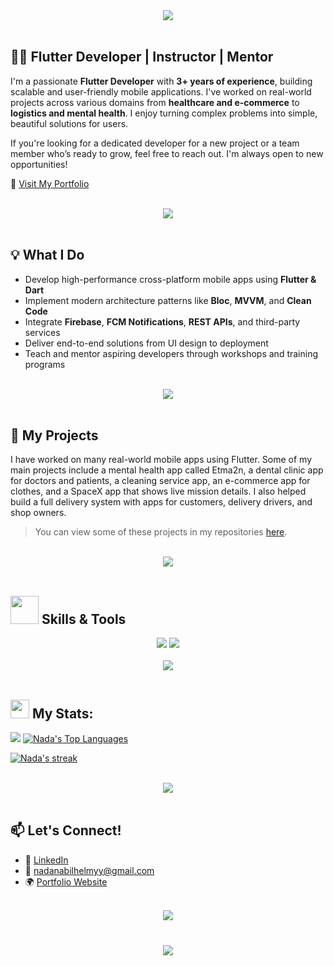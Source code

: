 <div align="center">
    <img src="https://readme-typing-svg.herokuapp.com/?font=Righteous&size=35&center=true&vCenter=true&width=500&height=70&duration=4000&lines=Hi+There!+👋;+I'm+Nada+Nabil!+🤓;" />
</div>

<br>

## 👩‍💻 Flutter Developer | Instructor | Mentor

I'm a passionate **Flutter Developer** with **3+ years of experience**, building scalable and user-friendly mobile applications. I've worked on real-world projects across various domains from **healthcare and e-commerce** to **logistics and mental health**. I enjoy turning complex problems into simple, beautiful solutions for users. 

If you're looking for a dedicated developer for a new project or a team member who’s ready to grow, feel free to reach out. I'm always open to new opportunities!

🔗 [Visit My Portfolio](https://nadanabill.github.io/Nada-Portfolio/)

<br>
<div align="center">
    <img src="https://user-images.githubusercontent.com/73097560/115834477-dbab4500-a447-11eb-908a-139a6edaec5c.gif" />
</div>
<br>

## 💡 What I Do

- Develop high-performance cross-platform mobile apps using **Flutter & Dart**
- Implement modern architecture patterns like **Bloc**, **MVVM**, and **Clean Code**
- Integrate **Firebase**, **FCM Notifications**, **REST APIs**, and third-party services
- Deliver end-to-end solutions from UI design to deployment
- Teach and mentor aspiring developers through workshops and training programs

<br>
<div align="center">
    <img src="https://user-images.githubusercontent.com/73097560/115834477-dbab4500-a447-11eb-908a-139a6edaec5c.gif" />
</div>
<br>

## 📂 My Projects

I have worked on many real-world mobile apps using Flutter. Some of my main projects include a mental health app called Etma2n, a dental clinic app for doctors and patients, a cleaning service app, an e-commerce app for clothes, and a SpaceX app that shows live mission details. I also helped build a full delivery system with apps for customers, delivery drivers, and shop owners.

  > You can view some of these projects in my repositories [here](https://github.com/nadanabill?tab=repositories).

<br>
<div align="center">
    <img src="https://user-images.githubusercontent.com/73097560/115834477-dbab4500-a447-11eb-908a-139a6edaec5c.gif" />
</div>
<br>

## <img src="https://media.giphy.com/media/iDaCeaKrHhUI1I8e2b/giphy.gif" width="45px"> Skills & Tools

<div align="center">
    <img src="https://skillicons.dev/icons?i=flutter,dart,firebase" />
    <img src="https://skillicons.dev/icons?i=git,github,gitlab,sentry,androidstudio,vscode,figma,postman" /><br>
</div>

<br>
<div align="center">
    <img src="https://user-images.githubusercontent.com/73097560/115834477-dbab4500-a447-11eb-908a-139a6edaec5c.gif" />
</div>
<br> 


## <img src="https://media.giphy.com/media/iY8CRBdQXODJSCERIr/giphy.gif" width="30px"> My Stats:
  <a href="https://github.com/nadanabill/github-readme-stats">
      <img  src="https://github-readme-stats-sigma-five.vercel.app/api?username=nadanabill&show_icons=true&include_all_commits=true&count_private=true&theme=react&hide_border=true&&bg_color=0D1117" /></a>      
<a href="https://github.com/nadanabill/github-readme-stats"><img alt="Nada's Top Languages" src="https://github-readme-stats.vercel.app/api/top-langs/?username=nadanabill&langs_count=8&count_private=true&layout=compact&theme=react&hide_border=true&bg_color=0D1117" /></a>
<br>
<p align="start">
    <a href="https://github.com/nadanabill/github-readme-streak-stats">
        <img title="🔥 Get streak stats for your profile at git.io/streak-stats" alt="Nada's streak" src="https://github-readme-streak-stats.herokuapp.com/?user=nadanabill&theme=black-ice&hide_border=true&stroke=0000&background=060A0CD0"/>
    </a>
</p>

<br>
<div align="center">
    <img src="https://user-images.githubusercontent.com/73097560/115834477-dbab4500-a447-11eb-908a-139a6edaec5c.gif" />
</div>
<br>

## 📫 Let's Connect!

- 💼 [LinkedIn](https://www.linkedin.com/in/nadanabilhelmy/)
- 📧 nadanabilhelmyy@gmail.com
- 🌍 [Portfolio Website](https://nadanabill.github.io/Nada-Portfolio/)


<br>
<div align="center">
    <img src="https://user-images.githubusercontent.com/73097560/115834477-dbab4500-a447-11eb-908a-139a6edaec5c.gif" />
</div>
<br>

<h3 align="center">
    <img src="https://readme-typing-svg.herokuapp.com/?font=Righteous&size=25&center=true&vCenter=true&width=500&height=70&duration=4000&lines=Thanks+for+visiting!+❤️;+Shoot+me+a+message+on+Linkedin!;I'm+always+down+to+collab">
</h3>

<br/>
